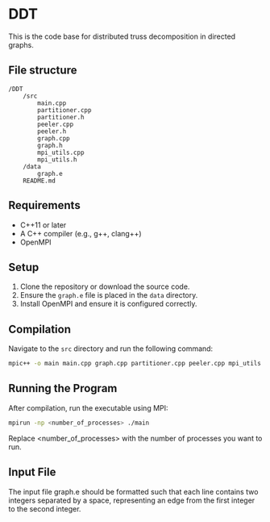 # DDT

This is the code base for distributed truss decomposition in directed graphs.

## File structure

```
/DDT
    /src
        main.cpp
        partitioner.cpp
        partitioner.h
        peeler.cpp
        peeler.h
        graph.cpp
        graph.h
        mpi_utils.cpp
        mpi_utils.h
    /data
        graph.e
    README.md
```

## Requirements

- C++11 or later
- A C++ compiler (e.g., g++, clang++)
- OpenMPI

## Setup

1. Clone the repository or download the source code.
2. Ensure the `graph.e` file is placed in the `data` directory.
3. Install OpenMPI and ensure it is configured correctly.

## Compilation

Navigate to the `src` directory and run the following command:

```bash
mpic++ -o main main.cpp graph.cpp partitioner.cpp peeler.cpp mpi_utils.cpp
```

## Running the Program
After compilation, run the executable using MPI:

```bash
mpirun -np <number_of_processes> ./main
```

Replace <number_of_processes> with the number of processes you want to run.

## Input File

The input file graph.e should be formatted such that each line contains two integers separated by a space, representing an edge from the first integer to the second integer.